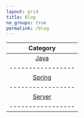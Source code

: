```yaml
---
layout: grid
title: Blog
no_groups: true
permalink: /blog
---
```


|        Category         |
|:-----------------------:|
|   [Java](/blog/java/)   |
|    -----------------    |
| [Spring](/blog/spring/) |
|    -----------------    |
| [Server](/blog/server/) |
|    -----------------    | 
